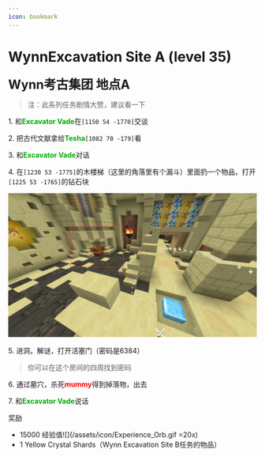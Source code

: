 ```yaml
---
icon: bookmark
---
```


# WynnExcavation Site A (level 35)
<span style="font-size: 25px;">**Wynn考古集团   地点A**</span>

>注：此系列任务剧情大赞，建议看一下

<span class="stage-index">1.</span> 和<font color=00AA00>**Excavator Vade**</font>在`[1150 54 -1770]`交谈

<span class="stage-index">2.</span> 把古代文献拿给<font color=00AA00>**Tesha**</font>`[1082 70 -179]`看

<span class="stage-index">3.</span> 和<font color=00AA00>**Excavator Vade**</font>对话

<span class="stage-index">4.</span> 在`[1230 53 -1775]`的木楼梯（这里的角落里有个漏斗）里面扔一个物品，打开`[1225 53 -1765]`的钻石块

![](/assets/img/lvl36-1.jpg)

<span class="stage-index">5.</span> 进洞，解谜，打开活塞门（密码是6384）
>你可以在这个房间的四周找到密码

<span class="stage-index">6.</span> 通过墓穴，杀死<font color=red>**mummy**</font>得到掉落物，出去

<span class="stage-index">7.</span> 和<font color=00AA00>**Excavator Vade**</font>说话

奖励
+ 15000 经验值![](/assets/icon/Experience_Orb.gif =20x)
+ 1 Yellow Crystal Shards（Wynn Excavation Site B任务的物品）